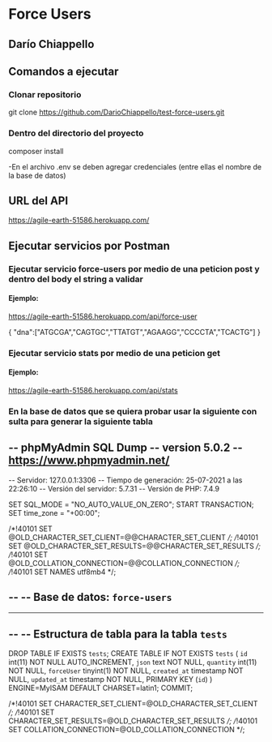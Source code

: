 # Force Users
## Darío Chiappello

## Comandos a ejecutar
### Clonar repositorio
git clone https://github.com/DarioChiappello/test-force-users.git


### Dentro del directorio del proyecto
composer install

-En el archivo .env se deben agregar credenciales (entre ellas el nombre de la base de datos)

## URL del API
https://agile-earth-51586.herokuapp.com/

## Ejecutar servicios por Postman

### Ejecutar servicio force-users por medio de una peticion post y dentro del body el string a validar
#### Ejemplo: 
https://agile-earth-51586.herokuapp.com/api/force-user


{
"dna":["ATGCGA","CAGTGC","TTATGT","AGAAGG","CCCCTA","TCACTG"]
}

### Ejecutar servicio stats por medio de una peticion get
#### Ejemplo:
https://agile-earth-51586.herokuapp.com/api/stats



### En la base de datos que se quiera probar usar la siguiente con sulta para generar la siguiente tabla
-- phpMyAdmin SQL Dump
-- version 5.0.2
-- https://www.phpmyadmin.net/
--
-- Servidor: 127.0.0.1:3306
-- Tiempo de generación: 25-07-2021 a las 22:26:10
-- Versión del servidor: 5.7.31
-- Versión de PHP: 7.4.9

SET SQL_MODE = "NO_AUTO_VALUE_ON_ZERO";
START TRANSACTION;
SET time_zone = "+00:00";


/*!40101 SET @OLD_CHARACTER_SET_CLIENT=@@CHARACTER_SET_CLIENT */;
/*!40101 SET @OLD_CHARACTER_SET_RESULTS=@@CHARACTER_SET_RESULTS */;
/*!40101 SET @OLD_COLLATION_CONNECTION=@@COLLATION_CONNECTION */;
/*!40101 SET NAMES utf8mb4 */;

--
-- Base de datos: `force-users`
--

-- --------------------------------------------------------

--
-- Estructura de tabla para la tabla `tests`
--

DROP TABLE IF EXISTS `tests`;
CREATE TABLE IF NOT EXISTS `tests` (
  `id` int(11) NOT NULL AUTO_INCREMENT,
  `json` text NOT NULL,
  `quantity` int(11) NOT NULL,
  `forceUser` tinyint(1) NOT NULL,
  `created_at` timestamp NOT NULL,
  `updated_at` timestamp NOT NULL,
  PRIMARY KEY (`id`)
) ENGINE=MyISAM DEFAULT CHARSET=latin1;
COMMIT;

/*!40101 SET CHARACTER_SET_CLIENT=@OLD_CHARACTER_SET_CLIENT */;
/*!40101 SET CHARACTER_SET_RESULTS=@OLD_CHARACTER_SET_RESULTS */;
/*!40101 SET COLLATION_CONNECTION=@OLD_COLLATION_CONNECTION */;
